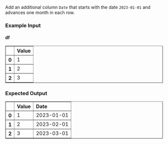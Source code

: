 Add an additional column `Date` that starts with the date `2023-01-01` and advances one month in each row.

<h3> Example Input</h3>
<h4> df</h4>
<div><style scoped>    .dataframe tbody tr th:only-of-type {        vertical-align: middle;    }    .dataframe tbody tr th {        vertical-align: top;    }    .dataframe thead th {        text-align: left;    }</style><table border="1" class="dataframe">  <thead>    <tr style="text-align: right;">      <th></th>      <th>Value</th>    </tr>  </thead>  <tbody>    <tr>      <th>0</th>      <td>1</td>    </tr>    <tr>      <th>1</th>      <td>2</td>    </tr>    <tr>      <th>2</th>      <td>3</td>    </tr>  </tbody></table></div>

<h3> Expected Output</h3>
<div><style scoped>    .dataframe tbody tr th:only-of-type {        vertical-align: middle;    }    .dataframe tbody tr th {        vertical-align: top;    }    .dataframe thead th {        text-align: left;    }</style><table border="1" class="dataframe">  <thead>    <tr style="text-align: right;">      <th></th>      <th>Value</th>      <th>Date</th>    </tr>  </thead>  <tbody>    <tr>      <th>0</th>      <td>1</td>      <td>2023-01-01</td>    </tr>    <tr>      <th>1</th>      <td>2</td>      <td>2023-02-01</td>    </tr>    <tr>      <th>2</th>      <td>3</td>      <td>2023-03-01</td>    </tr>  </tbody></table></div>